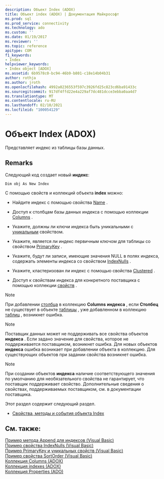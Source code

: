 ```yaml
---
description: Объект Index (ADOX)
title: Объект index (ADOX) | Документация Майкрософт
ms.prod: sql
ms.prod_service: connectivity
ms.technology: ado
ms.custom: ''
ms.date: 01/19/2017
ms.reviewer: ''
ms.topic: reference
apitype: COM
f1_keywords:
- Index
helpviewer_keywords:
- Index object [ADOX]
ms.assetid: 6b9578c0-bc94-46b9-b801-c18e14b04b31
author: rothja
ms.author: jroth
ms.openlocfilehash: 4992a0236553f597c3926fd25c823cd6ba91433c
ms.sourcegitcommit: 917df4ffd22e4a229af7dc481dcce3ebba0aa4d7
ms.translationtype: MT
ms.contentlocale: ru-RU
ms.lasthandoff: 02/10/2021
ms.locfileid: "100054129"
---
```

# <a name="index-object-adox"></a>Объект Index (ADOX)
Представляет индекс из таблицы базы данных.  
  
## <a name="remarks"></a>Remarks  
 Следующий код создает новый **индекс**:  
  
```  
Dim obj As New Index  
```  
  
 С помощью свойств и коллекций объекта **index** можно:  
  
-   Найдите индекс с помощью свойства [Name](./name-property-adox.md) .  
  
-   Доступ к столбцам базы данных индекса с помощью коллекции [Columns](./columns-collection-adox.md) .  
  
-   Укажите, должны ли ключи индекса быть уникальными с [уникальным](./unique-property-adox.md) свойством.  
  
-   Укажите, является ли индекс первичным ключом для таблицы со свойством [PrimaryKey](./primarykey-property-adox.md) .  
  
-   Укажите, будут ли записи, имеющие значения NULL в полях индекса, содержать элементы индекса со свойством [IndexNulls](./indexnulls-property-adox.md) .  
  
-   Укажите, кластеризован ли индекс с помощью свойства [Clustered](./clustered-property-adox.md) .  
  
-   Доступ к свойствам индекса для конкретного поставщика с помощью коллекции [свойств](../ado-api/properties-collection-ado.md) .  
  
> [!NOTE]
>  При добавлении [столбца](./column-object-adox.md) в коллекцию **Columns** **индекса** , если **Столбец** не существует в объекте [таблицы](./table-object-adox.md) , уже добавленном в коллекцию [таблиц](./tables-collection-adox.md) , возникнет ошибка.  
  
> [!NOTE]
>  Поставщик данных может не поддерживать все свойства объектов **индекса** . Если задано значение для свойства, которое не поддерживается поставщиком, возникнет ошибка. Для новых объектов **индекса** ошибка возникает при добавлении объекта в коллекцию. Для существующих объектов при задании свойства возникнет ошибка.  
  
> [!NOTE]
>  При создании объектов **индекса** наличие соответствующего значения по умолчанию для необязательного свойства не гарантирует, что поставщик поддерживает свойство. Дополнительные сведения о свойствах, поддерживаемых поставщиком, см. в документации поставщика.  
  
 Этот раздел содержит следующий раздел.  
  
-   [Свойства, методы и события объекта Index](./index-object-properties-methods-and-events.md)  
  
## <a name="see-also"></a>См. также:  
 [Пример метода Append для индексов (Visual Basic)](./indexes-append-method-example-vb.md)   
 [Пример свойства IndexNulls (Visual Basic)](./indexnulls-property-example-vb.md)   
 [Пример PrimaryKey и уникальных свойств (Visual Basic)](./primarykey-and-unique-properties-example-vb.md)   
 [Пример свойства SortOrder (Visual Basic)](./sortorder-property-example-vb.md)   
 [Коллекция Columns (ADOX)](./columns-collection-adox.md)   
 [Коллекция indexes (ADOX)](./indexes-collection-adox.md)   
 [Коллекция Properties (ADO)](../ado-api/properties-collection-ado.md)